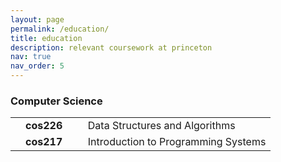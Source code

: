 ```yaml
---
layout: page
permalink: /education/
title: education
description: relevant coursework at princeton
nav: true
nav_order: 5
---
```


<h3>Computer Science</h3>
<table>
  <tbody>
    <tr>
      <td>
        <br>
      </td>
      <td>
        <span style="font-weight: bold">cos226&nbsp;&nbsp;</span>
      </td>
      <td>
      </td>
      <td>
        Data Structures and Algorithms
      </td>
    </tr>
    <tr>
      <td>
        <br>
      </td>
      <td>
        <span style="font-weight: bold">cos217&nbsp;&nbsp;</span>
      </td>
      <td>
      </td>
      <td>
        Introduction to Programming Systems
      </td>
    </tr>
  </tbody>
</table>
